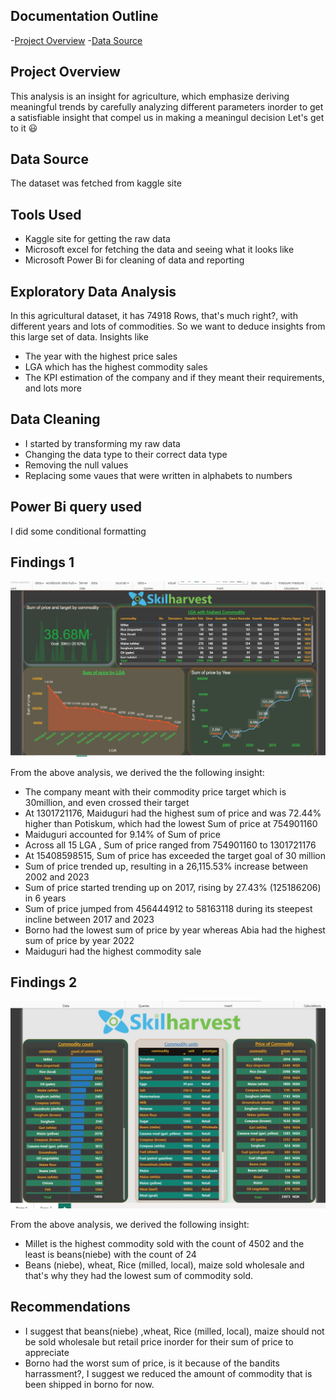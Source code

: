 ## Documentation  Outline
-[Project Overview](#project-overview)
-[Data Source](#data-source)

## Project Overview
This analysis is an insight for agriculture, which emphasize deriving meaningful trends by carefully analyzing different parameters inorder to get a satisfiable insight that compel us in making a meaningul decision
Let's get to it 😃

## Data Source
The dataset was fetched from kaggle site

## Tools Used
- Kaggle site for getting the raw data
- Microsoft excel for fetching the data and seeing what it looks like
- Microsoft Power Bi for cleaning of data and reporting

## Exploratory Data Analysis
   In this agricultural dataset, it has 74918 Rows, that's much right?, with different years and lots of commodities. So we want to deduce insights from this large set of data. Insights like
  - The year with the highest price sales
  - LGA which has the highest commodity sales
  - The KPI estimation of the company and if they meant their requirements, and lots more
 
## Data Cleaning
- I started by transforming my raw data
- Changing the data type to their correct data type
- Removing the null values
- Replacing some vaues that were written in alphabets to numbers

## Power Bi query used
I did some conditional formatting 

## Findings 1
![Data](https://github.com/Ellamina19/Project/blob/main/project%201.jpg)

From the above analysis, we derived the the following insight:
- The company meant with their commodity price target which is 30million, and even crossed their target
- At 1301721176, Maiduguri had the highest sum of price and was 72.44% higher than Potiskum, which had the lowest Sum of price at 754901160
- Maiduguri accounted for 9.14% of Sum of price
- Across all 15 LGA , Sum of price ranged from 754901160 to 1301721176
- At 15408598515, Sum of price has exceeded the target goal of 30 million
- Sum of price trended up, resulting in a 26,115.53% increase between 2002 and 2023
- Sum of price started trending up on 2017, rising by 27.43% (125186206) in 6 years
- Sum of price jumped from 456444912 to 58163118 during its steepest incline between 2017 and 2023
- Borno had the lowest sum of price by year whereas Abia had the highest sum of price by year 2022
- Maiduguri had the highest commodity sale 
  
## Findings 2
![Data](https://github.com/Ellamina19/Project/blob/main/project%202.jpg)

From the above analysis, we derived the following insight:
 
- Millet is the highest commodity sold with the count of 4502 and the least is beans(niebe) with the count of 24
- Beans (niebe), wheat, Rice (milled, local), maize sold wholesale and that's why they had the lowest sum of commodity sold.

 ## Recommendations

- I suggest that beans(niebe) ,wheat, Rice (milled, local), maize should not be sold wholesale but retail price inorder for their sum of price to appreciate
- Borno had the worst sum of price, is it because of the bandits harrassment?, I suggest we reduced the amount of commodity that is been shipped in borno for now.

 





